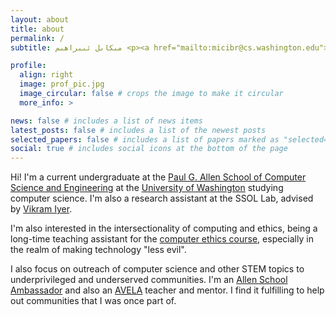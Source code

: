 ```yaml
---
layout: about
title: about
permalink: /
subtitle: مىكاىل ئىبراھىم <p><a href="mailto:micibr@cs.washington.edu">micibr (at) cs (dot) washington (dot) edu</a></p>

profile:
  align: right
  image: prof_pic.jpg
  image_circular: false # crops the image to make it circular
  more_info: >

news: false # includes a list of news items
latest_posts: false # includes a list of the newest posts
selected_papers: false # includes a list of papers marked as "selected={true}"
social: true # includes social icons at the bottom of the page
---
```


Hi! I'm a current undergraduate at the [Paul G. Allen School of Computer Science and Engineering](https://www.cs.washington.edu) at the [University of Washington](http://www.washington.edu) studying computer science. I'm also a research assistant at the SSOL Lab, advised by [Vikram Iyer](https://homes.cs.washington.edu/~vsiyer/).

I'm also interested in the intersectionality of computing and ethics, being a long-time teaching assistant for the [computer ethics course](https://courses.cs.washington.edu/courses/cse480/), especially in the realm of making technology "less evil".

I also focus on outreach of computer science and other STEM topics to underprivileged and underserved communities. I'm an [Allen School Ambassador](https://www.cs.washington.edu/outreach/ambassador) and also an [AVELA](http://students.washington.edu/avelauw/index.html) teacher and mentor. I find it fulfilling to help out communities that I was once part of.





<!--
Put your address / P.O. box / other info right below your picture. You can also disable any of these elements by editing `profile` property of the YAML header of your `_pages/about.md`. Edit `_bibliography/papers.bib` and Jekyll will render your [publications page](/al-folio/publications/) automatically.

Link to your social media connections, too. This theme is set up to use [Font Awesome icons](https://fontawesome.com/) and [Academicons](https://jpswalsh.github.io/academicons/), like the ones below. Add your Facebook, Twitter, LinkedIn, Google Scholar, or just disable all of them.
-->

